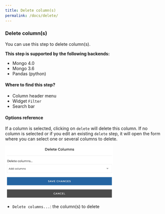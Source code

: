 ```yaml
---
title: Delete column(s)
permalink: /docs/delete/
---
```


### Delete column(s)

You can use this step to delete column(s).

**This step is supported by the following backends:**

- Mongo 4.0
- Mongo 3.6
- Pandas (python)

#### Where to find this step?

- Column header menu
- Widget `Filter`
- Search bar

#### Options reference

If a column is selected, clicking on `delete` will delete this column. If no
column is selected or if you edit an existing `delete` step, it will open the
form where you can select one or several columns to delete.

<img src="../../img/docs/user-interface/delete_step_form.jpg" width="350" />

- `Delete columns...`: the column(s) to delete
